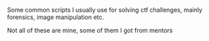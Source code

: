 Some common scripts I usually use for solving ctf challenges, mainly forensics, image manipulation etc.

Not all of these are mine, some of them I got from mentors
